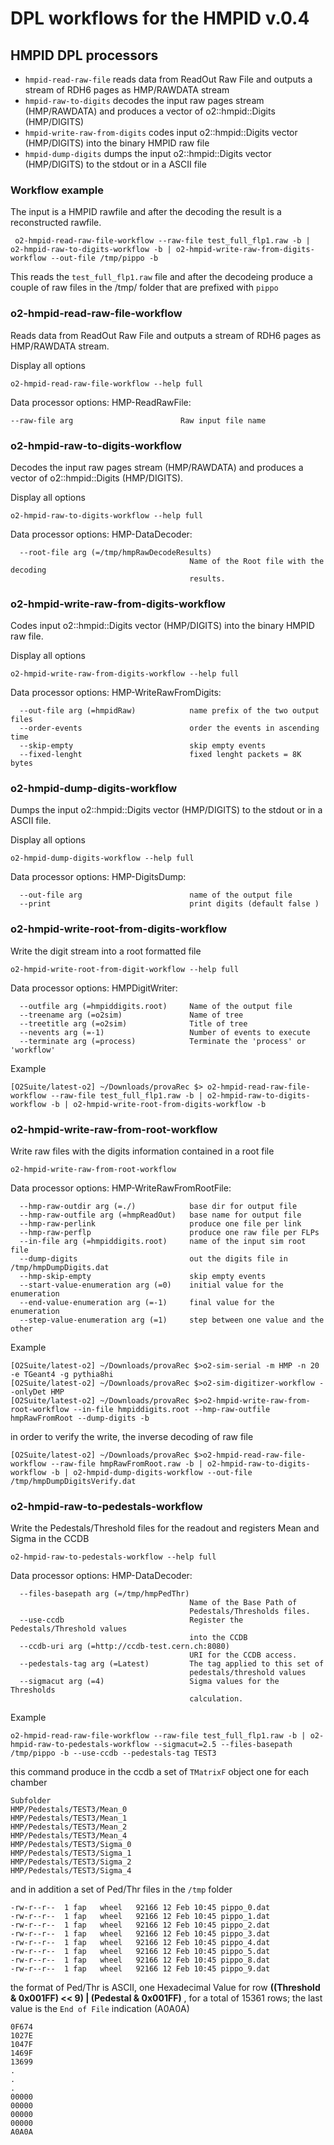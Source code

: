 <!-- doxy
\page refHMPworkflow HMP workflow
/doxy -->

# DPL workflows for the HMPID  v.0.4

## HMPID DPL processors

* `hmpid-read-raw-file` reads data from ReadOut Raw File and outputs a stream of RDH6 pages as HMP/RAWDATA stream
* `hmpid-raw-to-digits` decodes the input raw pages stream (HMP/RAWDATA) and produces a vector of o2::hmpid::Digits (HMP/DIGITS)
* `hmpid-write-raw-from-digits` codes input o2::hmpid::Digits vector (HMP/DIGITS) into the binary HMPID raw file
* `hmpid-dump-digits` dumps the input o2::hmpid::Digits vector (HMP/DIGITS) to the stdout or in a ASCII file

### Workflow example
The input is a HMPID rawfile and after the decoding the result is a reconstructed rawfile.

```
 o2-hmpid-read-raw-file-workflow --raw-file test_full_flp1.raw -b | o2-hmpid-raw-to-digits-workflow -b | o2-hmpid-write-raw-from-digits-workflow --out-file /tmp/pippo -b
```

This reads the `test_full_flp1.raw` file and after the decodeing produce a couple of raw files in the /tmp/ folder that are prefixed with `pippo`



### o2-hmpid-read-raw-file-workflow
Reads data from ReadOut Raw File and outputs a stream of RDH6 pages as HMP/RAWDATA stream.

Display all options

```
o2-hmpid-read-raw-file-workflow --help full
```

Data processor options: HMP-ReadRawFile:

```
--raw-file arg                        Raw input file name
```

### o2-hmpid-raw-to-digits-workflow
Decodes the input raw pages stream (HMP/RAWDATA) and produces a vector of o2::hmpid::Digits (HMP/DIGITS).

Display all options

```
o2-hmpid-raw-to-digits-workflow --help full
```

Data processor options: HMP-DataDecoder:

```
  --root-file arg (=/tmp/hmpRawDecodeResults)
                                        Name of the Root file with the decoding
                                        results.
```


### o2-hmpid-write-raw-from-digits-workflow
Codes input o2::hmpid::Digits vector (HMP/DIGITS) into the binary HMPID raw file.

Display all options

```
o2-hmpid-write-raw-from-digits-workflow --help full
```

Data processor options: HMP-WriteRawFromDigits:

```
  --out-file arg (=hmpidRaw)            name prefix of the two output files
  --order-events                        order the events in ascending time
  --skip-empty                          skip empty events
  --fixed-lenght                        fixed lenght packets = 8K bytes
```


### o2-hmpid-dump-digits-workflow
Dumps the input o2::hmpid::Digits vector (HMP/DIGITS) to the stdout or in a ASCII file.

Display all options

```
o2-hmpid-dump-digits-workflow --help full
```

Data processor options: HMP-DigitsDump:

```
  --out-file arg                        name of the output file
  --print                               print digits (default false )
```


### o2-hmpid-write-root-from-digits-workflow
Write the digit stream into a root formatted file

```
o2-hmpid-write-root-from-digit-workflow --help full
```

Data processor options: HMPDigitWriter:

```
  --outfile arg (=hmpiddigits.root)     Name of the output file
  --treename arg (=o2sim)               Name of tree
  --treetitle arg (=o2sim)              Title of tree
  --nevents arg (=-1)                   Number of events to execute
  --terminate arg (=process)            Terminate the 'process' or 'workflow'
```

Example

```
[O2Suite/latest-o2] ~/Downloads/provaRec $> o2-hmpid-read-raw-file-workflow --raw-file test_full_flp1.raw -b | o2-hmpid-raw-to-digits-workflow -b | o2-hmpid-write-root-from-digits-workflow -b
```

### o2-hmpid-write-raw-from-root-workflow
Write raw files with the digits information contained in a root file

```
o2-hmpid-write-raw-from-root-workflow
```

Data processor options: HMP-WriteRawFromRootFile:

```
  --hmp-raw-outdir arg (=./)            base dir for output file
  --hmp-raw-outfile arg (=hmpReadOut)   base name for output file
  --hmp-raw-perlink                     produce one file per link
  --hmp-raw-perflp                      produce one raw file per FLPs
  --in-file arg (=hmpiddigits.root)     name of the input sim root file
  --dump-digits                         out the digits file in /tmp/hmpDumpDigits.dat
  --hmp-skip-empty                      skip empty events
  --start-value-enumeration arg (=0)    initial value for the enumeration
  --end-value-enumeration arg (=-1)     final value for the enumeration
  --step-value-enumeration arg (=1)     step between one value and the other
```

Example

```
[O2Suite/latest-o2] ~/Downloads/provaRec $>o2-sim-serial -m HMP -n 20 -e TGeant4 -g pythia8hi
[O2Suite/latest-o2] ~/Downloads/provaRec $>o2-sim-digitizer-workflow --onlyDet HMP
[O2Suite/latest-o2] ~/Downloads/provaRec $>o2-hmpid-write-raw-from-root-workflow --in-file hmpiddigits.root --hmp-raw-outfile hmpRawFromRoot --dump-digits -b
```

in order to verify the write, the inverse decoding of raw file

```
[O2Suite/latest-o2] ~/Downloads/provaRec $>o2-hmpid-read-raw-file-workflow --raw-file hmpRawFromRoot.raw -b | o2-hmpid-raw-to-digits-workflow -b | o2-hmpid-dump-digits-workflow --out-file /tmp/hmpDumpDigitsVerify.dat
```


### o2-hmpid-raw-to-pedestals-workflow
Write the Pedestals/Threshold files for the readout and registers Mean and Sigma in the CCDB

```
o2-hmpid-raw-to-pedestals-workflow --help full
```

Data processor options: HMP-DataDecoder:

```
  --files-basepath arg (=/tmp/hmpPedThr)
                                        Name of the Base Path of
                                        Pedestals/Thresholds files.
  --use-ccdb                            Register the Pedestals/Threshold values
                                        into the CCDB
  --ccdb-uri arg (=http://ccdb-test.cern.ch:8080)
                                        URI for the CCDB access.
  --pedestals-tag arg (=Latest)         The tag applied to this set of
                                        pedestals/threshold values
  --sigmacut arg (=4)                   Sigma values for the Thresholds
                                        calculation.
```

Example

```
o2-hmpid-read-raw-file-workflow --raw-file test_full_flp1.raw -b | o2-hmpid-raw-to-pedestals-workflow --sigmacut=2.5 --files-basepath /tmp/pippo -b --use-ccdb --pedestals-tag TEST3
```

this command produce in the ccdb a set of `TMatrixF` object one for each chamber

```
Subfolder
HMP/Pedestals/TEST3/Mean_0
HMP/Pedestals/TEST3/Mean_1
HMP/Pedestals/TEST3/Mean_2
HMP/Pedestals/TEST3/Mean_4
HMP/Pedestals/TEST3/Sigma_0
HMP/Pedestals/TEST3/Sigma_1
HMP/Pedestals/TEST3/Sigma_2
HMP/Pedestals/TEST3/Sigma_4
```

and in addition a set of Ped/Thr files in the `/tmp` folder

```
-rw-r--r--  1 fap   wheel   92166 12 Feb 10:45 pippo_0.dat
-rw-r--r--  1 fap   wheel   92166 12 Feb 10:45 pippo_1.dat
-rw-r--r--  1 fap   wheel   92166 12 Feb 10:45 pippo_2.dat
-rw-r--r--  1 fap   wheel   92166 12 Feb 10:45 pippo_3.dat
-rw-r--r--  1 fap   wheel   92166 12 Feb 10:45 pippo_4.dat
-rw-r--r--  1 fap   wheel   92166 12 Feb 10:45 pippo_5.dat
-rw-r--r--  1 fap   wheel   92166 12 Feb 10:45 pippo_8.dat
-rw-r--r--  1 fap   wheel   92166 12 Feb 10:45 pippo_9.dat
```

the format of Ped/Thr is ASCII, one Hexadecimal Value for row **((Threshold & 0x001FF) << 9) | (Pedestal & 0x001FF)** , for a total of 15361 rows; the last value is the `End of File` indication (A0A0A)

```
0F674
1027E
1047F
1469F
13699
.
.
.
00000
00000
00000
00000
A0A0A
```
